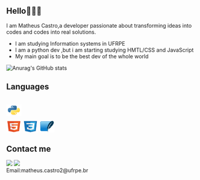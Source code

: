 

## Hello👨🏽‍💻

I am Matheus Castro,a developer passionate about transforming ideas into codes and codes into real solutions.

- I am studying Information systems in UFRPE 
- I am a python dev ,but i am starting studying HMTL/CSS and JavaScript
- My main goal is to be the best dev of the whole world



![Anurag's GitHub stats](https://github-readme-stats.vercel.app/api?username=Matheuscastro1903&show_icons=true&theme=dracula)

## Languages

<div style="display: inline_block"><br>
  <img align="center" alt="Castro-Python" height="30" width="40" src="https://raw.githubusercontent.com/devicons/devicon/master/icons/python/python-original.svg">
  
  <img alt="HTML5" title="HTML5" height="30" width="40"
       src="https://raw.githubusercontent.com/devicons/devicon/master/icons/html5/html5-original.svg">
  <img alt="CSS3" title="CSS3" height="30" width="40"
       src="https://raw.githubusercontent.com/devicons/devicon/master/icons/css3/css3-original.svg">
  <img alt="SQLite" title="SQLite" height="30" width="40"
       src="https://raw.githubusercontent.com/devicons/devicon/master/icons/sqlite/sqlite-original.svg">
  

</div>
  
  ##

## Contact me
<div> 
  <a href="https://www.instagram.com/dev_castroo/" target="_blank"><img src="https://img.shields.io/badge/-Instagram-%23E4405F?style=for-the-badge&logo=instagram&logoColor=white" target="_blank"></a>
  <a href="https://www.linkedin.com/in/matheus-de-castro-pecora-0b8b7b371/" target="_blank"><img src="https://img.shields.io/badge/-LinkedIn-%230077B5?style=for-the-badge&logo=linkedin&logoColor=white" target="_blank"></a> 
  
  
</div>
Email:matheus.castro2@ufrpe.br

